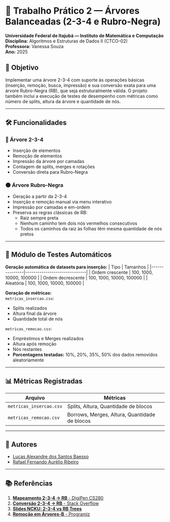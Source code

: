 # 🌳 Trabalho Prático 2 — Árvores Balanceadas (2-3-4 e Rubro-Negra)

**Universidade Federal de Itajubá — Instituto de Matemática e Computação**  
**Disciplina:** Algoritmos e Estruturas de Dados II (CTCO-02)  
**Professora:** Vanessa Souza  
**Ano:** 2025  

## 🧠 Objetivo
Implementar uma árvore 2-3-4 com suporte às operações básicas (inserção, remoção, busca, impressão) e sua conversão exata para uma árvore Rubro-Negra (RB), que seja estruturalmente válida. O projeto também inclui a execução de testes de desempenho com métricas como número de splits, altura da árvore e quantidade de nós.

---

## 🛠️ Funcionalidades

### 🌲 Árvore 2-3-4
- Inserção de elementos  
- Remoção de elementos  
- Impressão da árvore por camadas  
- Contagem de splits, merges e rotações  
- Conversão direta para Rubro-Negra

### 🌑 Árvore Rubro-Negra
- Geração a partir da 2-3-4  
- Inserção e remoção manual via menu interativo  
- Impressão por camadas e em-ordem  
- Preserva as regras clássicas de RB:
  - Raiz sempre preta
  - Nenhum caminho tem dois nós vermelhos consecutivos
  - Todos os caminhos da raiz às folhas têm mesma quantidade de nós pretos

---

## 🧲 Módulo de Testes Automáticos
**Geração automática de datasets para inserção:**
| Tipo          | Tamanhos                     |
|---------------|------------------------------|
| Ordem crescente | 100, 1000, 10000, 100000     |
| Ordem decrescente | 100, 1000, 10000, 100000  |
| Aleatória     | 100, 1000, 10000, 100000     |

**Geração de métricas:**  
`metricas_insercao.csv`:
- Splits realizados
- Altura final da árvore
- Quantidade total de nós  

`metricas_remocao.csv`:
- Empréstimos e Merges realizados
- Altura após remoção
- Nós restantes
- **Porcentagens testadas:** 10%, 20%, 35%, 50% dos dados removidos aleatoriamente

---

## 📊 Métricas Registradas
| Arquivo              | Métricas                          |
|----------------------|-----------------------------------|
| `metricas_insercao.csv` | Splits, Altura, Quantidade de blocos |
| `metricas_remocao.csv`  | Borrows, Merges, Altura, Quantidade de blocos |

---

## 👥 Autores
- [Lucas Alexandre dos Santos Baesso](https://github.com/01baesso)  
- [Rafael Fernando Aurélio Ribeiro](https>//github.com/rafaelfernando28)

---

## 📚 Referências
1. [**Mapeamento 2-3-4 → RB** - DigiPen CS280](https://pontus.digipen.edu/~mmead/www/Courses/CS280/Trees-Mapping2-3-4IntoRB.html)  
2. [**Conversão 2-3-4 → RB** - Stack Overflow](https://stackoverflow.com/questions/35955246/converting-a-2-3-4-tree-into-a-red-black-tree)  
3. [**Slides NCKU: 2-3-4 vs RB Trees**](https://smile.ee.ncku.edu.tw/old/Links/MTable/Course/DataStructure/2-3,2-3-4&red-blackTree_952.pdf)  
4. [**Remoção em Árvores-B** - Programiz](https://www.programiz.com/dsa/deletion-from-a-b-tree)

